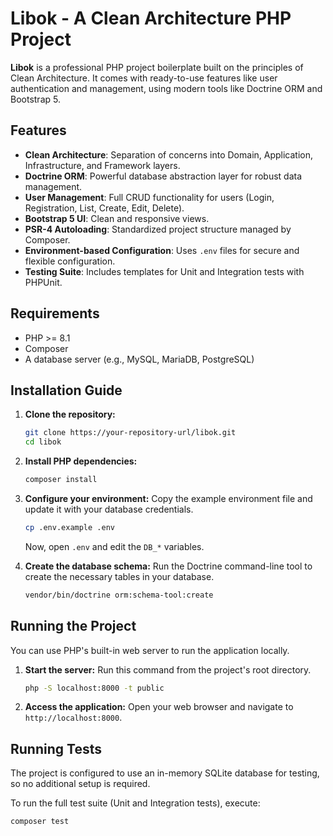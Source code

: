 # Libok - A Clean Architecture PHP Project

**Libok** is a professional PHP project boilerplate built on the principles of Clean Architecture. It comes with ready-to-use features like user authentication and management, using modern tools like Doctrine ORM and Bootstrap 5.

## Features

-   **Clean Architecture**: Separation of concerns into Domain, Application, Infrastructure, and Framework layers.
-   **Doctrine ORM**: Powerful database abstraction layer for robust data management.
-   **User Management**: Full CRUD functionality for users (Login, Registration, List, Create, Edit, Delete).
-   **Bootstrap 5 UI**: Clean and responsive views.
-   **PSR-4 Autoloading**: Standardized project structure managed by Composer.
-   **Environment-based Configuration**: Uses `.env` files for secure and flexible configuration.
-   **Testing Suite**: Includes templates for Unit and Integration tests with PHPUnit.

## Requirements

-   PHP >= 8.1
-   Composer
-   A database server (e.g., MySQL, MariaDB, PostgreSQL)

## Installation Guide

1.  **Clone the repository:**
    ```bash
    git clone https://your-repository-url/libok.git
    cd libok
    ```

2.  **Install PHP dependencies:**
    ```bash
    composer install
    ```

3.  **Configure your environment:**
    Copy the example environment file and update it with your database credentials.
    ```bash
    cp .env.example .env
    ```
    Now, open `.env` and edit the `DB_*` variables.

4.  **Create the database schema:**
    Run the Doctrine command-line tool to create the necessary tables in your database.
    ```bash
    vendor/bin/doctrine orm:schema-tool:create
    ```

## Running the Project

You can use PHP's built-in web server to run the application locally.

1.  **Start the server:**
    Run this command from the project's root directory.
    ```bash
    php -S localhost:8000 -t public
    ```

2.  **Access the application:**
    Open your web browser and navigate to `http://localhost:8000`.

## Running Tests

The project is configured to use an in-memory SQLite database for testing, so no additional setup is required.

To run the full test suite (Unit and Integration tests), execute:

```bash
composer test